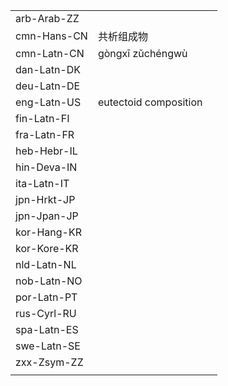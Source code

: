 | | | |
|-|-|-|
| arb-Arab-ZZ |  |  |
| cmn-Hans-CN | 共析组成物 |  |
| cmn-Latn-CN | gòngxī zǔchéngwù |  |
| dan-Latn-DK |  |  |
| deu-Latn-DE |  |  |
| eng-Latn-US | eutectoid composition |  |
| fin-Latn-FI |  |  |
| fra-Latn-FR |  |  |
| heb-Hebr-IL |  |  |
| hin-Deva-IN |  |  |
| ita-Latn-IT |  |  |
| jpn-Hrkt-JP |  |  |
| jpn-Jpan-JP |  |  |
| kor-Hang-KR |  |  |
| kor-Kore-KR |  |  |
| nld-Latn-NL |  |  |
| nob-Latn-NO |  |  |
| por-Latn-PT |  |  |
| rus-Cyrl-RU |  |  |
| spa-Latn-ES |  |  |
| swe-Latn-SE |  |  |
| zxx-Zsym-ZZ |  |  |
|  |  |  |